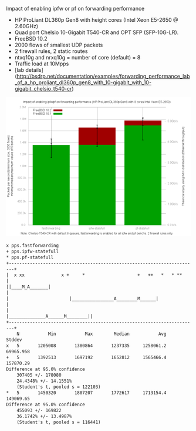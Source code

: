 Impact of enabling ipfw or pf on forwarding performance
  - HP ProLiant DL360p Gen8 with height cores (Intel Xeon E5-2650 @ 2.60GHz)
  - Quad port Chelsio 10-Gigabit T540-CR and OPT SFP (SFP-10G-LR).
  - FreeBSD 10.2
  - 2000 flows of smallest UDP packets
  - 2 firewall rules, 2 static routes
  - ntxq10g and nrxq10g = number of core (default) = 8
  - Traffic load at 10Mpps
  - [lab details] (http://bsdrp.net/documentation/examples/forwarding_performance_lab_of_a_hp_proliant_dl360p_gen8_with_10-gigabit_with_10-gigabit_chelsio_t540-cr)

![Impact of enabling ipfw or pf on forwarding performance on FreeBSD 10.2](graph.png)


```
x pps.fastforwarding
+ pps.ipfw-statefull
* pps.pf-statefull
+------------------------------------------------------------------------+
|  x xx              x +     *                    +   ++   *   * **      |
||____M_A_______|                                                        |
|                       |________________A________M______|               |
|                                        |______________A______M________||
+------------------------------------------------------------------------+
    N           Min           Max        Median           Avg        Stddev
x   5       1205008       1380864       1237335     1258061.2     69965.958
+   5       1392513       1697192       1652812     1565466.4     157870.29
Difference at 95.0% confidence
	307405 +/- 178080
	24.4348% +/- 14.1551%
	(Student's t, pooled s = 122103)
*   5       1450320       1807207       1772617     1713154.4     149069.65
Difference at 95.0% confidence
	455093 +/- 169822
	36.1742% +/- 13.4987%
	(Student's t, pooled s = 116441)
```
